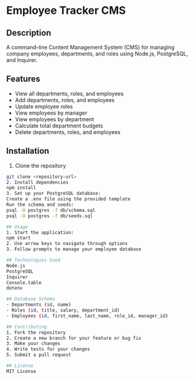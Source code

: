 # Employee Tracker CMS

## Description
A command-line Content Management System (CMS) for managing company employees, departments, and roles using Node.js, PostgreSQL, and Inquirer.

## Features
- View all departments, roles, and employees
- Add departments, roles, and employees
- Update employee roles
- View employees by manager
- View employees by department
- Calculate total department budgets
- Delete departments, roles, and employees

## Installation
1. Clone the repository
```bash
git clone <repository-url>
2. Install dependencies
npm install
3. Set up your PostgreSQL database:
Create a .env file using the provided template
Run the schema and seeds:
psql -U postgres -f db/schema.sql
psql -U postgres -f db/seeds.sql

## Usage
1. Start the application:
npm start 
2. Use arrow keys to navigate through options
3. Follow prompts to manage your employee database

## Technologies Used
Node.js
PostgreSQL
Inquirer
Console.table
dotenv

## Database Schema
- Departments (id, name)
- Roles (id, title, salary, department_id)
- Employees (id, first_name, last_name, role_id, manager_id)

## Contributing 
1. Fork the repository
2. Create a new branch for your feature or bug fix
3. Make your changes
4. Write tests for your changes
5. Submit a pull request

## License 
MIT License
